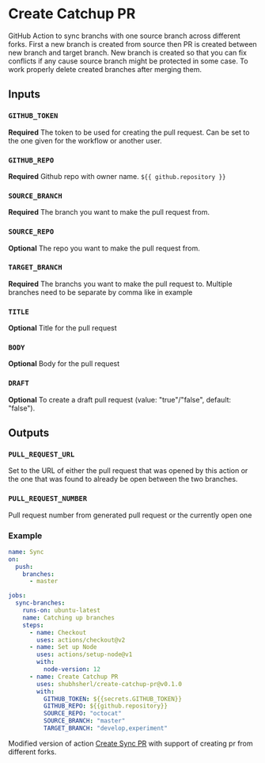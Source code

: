 # Create Catchup PR

GitHub Action to sync branchs with one source branch across different forks. First a new branch is created from source then PR is created between new branch and target branch.
New branch is created so that you can fix conflicts if any cause source branch might be protected in some case.
To work properly delete created branches after merging them.

## Inputs

### `GITHUB_TOKEN`

**Required** The token to be used for creating the pull request. Can be set to the one given for the workflow or another user.

### `GITHUB_REPO`

**Required** Github repo with owner name. `${{ github.repository }}`

### `SOURCE_BRANCH`

**Required** The branch you want to make the pull request from.

### `SOURCE_REPO`

**Optional** The repo you want to make the pull request from.

### `TARGET_BRANCH`

**Required** The branchs you want to make the pull request to. Multiple branches need to be separate by comma like in example

### `TITLE`

**Optional** Title for the pull request

### `BODY`

**Optional** Body for the pull request

### `DRAFT`

**Optional** To create a draft pull request (value: "true"/"false", default: "false").

## Outputs

### `PULL_REQUEST_URL`

Set to the URL of either the pull request that was opened by this action or the one that was found to already be open between the two branches.

### `PULL_REQUEST_NUMBER`

Pull request number from generated pull request or the currently open one

### Example

```yml
name: Sync
on:
  push:
    branches:
      - master

jobs:
  sync-branches:
    runs-on: ubuntu-latest
    name: Catching up branches
    steps:
      - name: Checkout
        uses: actions/checkout@v2
      - name: Set up Node
        uses: actions/setup-node@v1
        with:
          node-version: 12
      - name: Create Catchup PR
        uses: shubhsherl/create-catchup-pr@v0.1.0
        with:
          GITHUB_TOKEN: ${{secrets.GITHUB_TOKEN}}
          GITHUB_REPO: ${{github.repository}}
          SOURCE_REPO: "octocat"
          SOURCE_BRANCH: "master"
          TARGET_BRANCH: "develop,experiment"
```

Modified version of action [Create Sync PR](https://github.com/sudoStatus200/create-sync-pr) with support of creating pr from different forks.
